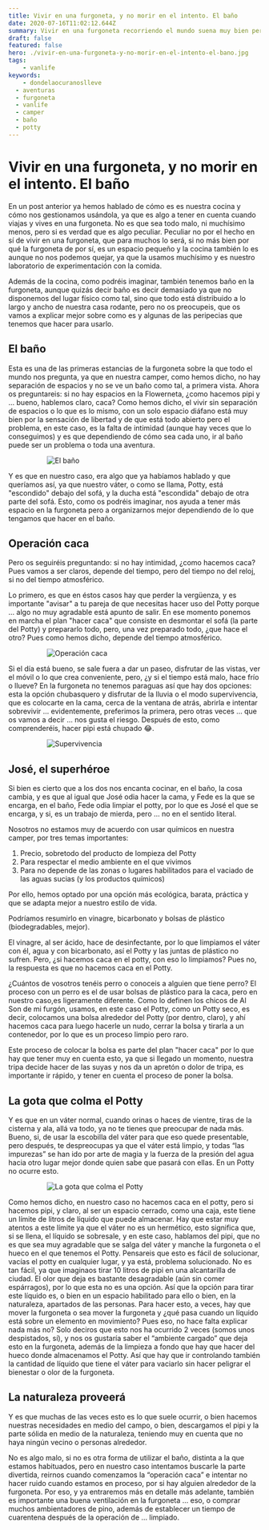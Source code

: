 ```yaml
---
title: Vivir en una furgoneta, y no morir en el intento. El baño
date: 2020-07-16T11:02:12.644Z
summary: Vivir en una furgoneta recorriendo el mundo suena muy bien pero hay ciertas cosas que también hay que tener en cuenta, como la intimidad en el cuarto de baño.
draft: false
featured: false
hero: ./vivir-en-una-furgoneta-y-no-morir-en-el-intento-el-bano.jpg
tags:
	- vanlife
keywords:
	- dondelaocuranoslleve
  - aventuras
  - furgoneta
  - vanlife
  - camper
  - baño
  - potty
---
```

# Vivir en una furgoneta, y no morir en el intento. El baño

En un post anterior ya hemos hablado de cómo es es nuestra cocina y cómo nos gestionamos usándola, ya que es algo a tener en cuenta cuando viajas y vives en una furgoneta. No es que sea todo malo, ni muchísimo menos, pero si es verdad que es algo peculiar. Peculiar no por el hecho en sí de vivir en una furgoneta, que para muchos lo será, si no más bien por qué la furgoneta de por sí, es un espacio pequeño y la cocina también lo es aunque no nos podemos quejar, ya que la usamos muchísimo y es nuestro laboratorio de experimentación con la comida.

Además de la cocina, como podréis imaginar, también tenemos baño en la furgoneta, aunque quizás decir baño es decir demasiado ya que no disponemos del lugar físico como tal, sino que todo está distribuido a lo largo y ancho de nuestra casa rodante, pero no os preocupeis, que os vamos a explicar mejor sobre como es y algunas de las peripecias que tenemos que hacer para usarlo.

## El baño

Esta es una de las primeras estancias de la furgoneta sobre la que todo el mundo nos pregunta, ya que en nuestra camper, como hemos dicho, no hay separación de espacios y no se ve un baño como tal, a primera vista. Ahora os preguntareis: si no hay espacios en la Flowerneta, ¿como hacemos pipi y … bueno, hablemos claro, caca? Como hemos dicho, el vivir sin separación de espacios o lo que es lo mismo, con un solo espacio diáfano está muy bien por la sensación de libertad y de que está todo abierto pero el problema, en este caso, es la falta de intimidad (aunque hay veces que lo conseguimos) y es que dependiendo de cómo sea cada uno, ir al baño puede ser un problema o toda una aventura.

<div style="max-width:350px;width:auto;margin:0 auto;">

![El baño](./images/el-bano_il-bagno.jpg)

</div>

Y es que en nuestro caso, era algo que ya habíamos hablado y que queríamos así, ya que nuestro váter, o como se llama, Potty, está "escondido" debajo del sofá, y la ducha está "escondida" debajo de otra parte del sofá. Esto, como os podréis imaginar, nos ayuda a tener más espacio en la furgoneta pero a organizarnos mejor dependiendo de lo que tengamos que hacer en el baño.

## Operación caca

Pero os seguiréis preguntando: si no hay intimidad, ¿como hacemos caca? Pues vamos a ser claros, depende del tiempo, pero del tiempo no del reloj, si no del tiempo atmosférico.

Lo primero, es que en éstos casos hay que perder la vergüenza, y es importante "avisar" a tu pareja de que necesitas hacer uso del Potty porque … algo no muy agradable está apunto de salir. En ese momento ponemos en marcha el plan "hacer caca" que consiste en desmontar el sofá (la parte del Potty) y prepararlo todo, pero, una vez preparado todo, ¿que hace el otro? Pues como hemos dicho, depende del tiempo atmosférico.

<div style="max-width:350px;width:auto;margin:0 auto;">

![Operación caca](./images/operacion-caca_operazione-cacca.jpg)

</div>

Si el día está bueno, se sale fuera a dar un paseo, disfrutar de las vistas, ver el móvil o lo que crea conveniente, pero, ¿y si el tiempo está malo, hace frío o llueve? En la furgoneta no tenemos paraguas así que hay dos opciones: esta la opción chubasquero y disfrutar de la lluvia o el modo supervivencia, que es colocarte en la cama, cerca de la ventana de atrás, abrirla e intentar sobrevivir … evidentemente, preferimos la primera, pero otras veces … que os vamos a decir ... nos gusta el riesgo. Después de esto, como comprenderéis, hacer pipi está chupado 😂.

<div style="max-width:350px;width:auto;margin:0 auto;">

![Supervivencia](./images/supervivencia-sopravvivenza.jpg)

</div>


## José, el superhéroe

Si bien es cierto que a los dos nos encanta cocinar, en el baño, la cosa cambia, y es que al igual que José odia hacer la cama, y Fede es la que se encarga, en el baño, Fede odia limpiar el potty, por lo que es José el que se encarga, y si, es un trabajo de mierda, pero … no en el sentido literal.

Nosotros no estamos muy de acuerdo con usar químicos en nuestra camper, por tres temas importantes:

1. Precio, sobretodo del producto de lompieza del Potty
2. Para respectar el medio ambiente en el que vivimos
3. Para no depende de las zonas o lugares habilitados para el vaciado de las aguas sucias (y los productos químicos)

Por ello, hemos optado por una opción más ecológica, barata, práctica y que se adapta mejor a nuestro estilo de vida.

Podríamos resumirlo en vinagre, bicarbonato y bolsas de plástico (biodegradables, mejor).

El vinagre, al ser ácido, hace de desinfectante, por lo que limpiamos el váter con él, agua y con bicarbonato, así el Potty y las juntas de plástico no sufren. Pero, ¿si hacemos caca en el potty, con eso lo limpiamos? Pues no, la respuesta es que no hacemos caca en el Potty.

¿Cuántos de vosotros tenéis perro o conoceis a alguien que tiene perro? El proceso con un perro es el de usar bolsas de plástico para la caca, pero en nuestro caso,es ligeramente diferente. Como lo definen los chicos de Al Son de mi furgón, usamos, en este caso el Potty, como un Potty seco, es decir, colocamos una bolsa alrededor del Potty (por dentro, claro), y ahí hacemos caca para luego hacerle un nudo, cerrar la bolsa y tirarla a un contenedor, por lo que es un proceso limpio pero raro.

Este proceso de colocar la bolsa es parte del plan "hacer caca" por lo que hay que tener muy en cuenta esto, ya que si llegado un momento, nuestra tripa decide hacer de las suyas y nos da un apretón o dolor de tripa, es importante ir rápido, y tener en cuenta el proceso de poner la bolsa.

## La gota que colma el Potty

Y es que en un váter normal, cuando orinas o haces de vientre, tiras de la cisterna y ala, allá va todo, ya no te tienes que preocupar de nada más. Bueno, si, de usar la escobilla del váter para que eso quede presentable, pero después, te despreocupas ya que el váter está limpio, y todas “las impurezas” se han ido por arte de magia y la fuerza de la presión del agua hacia otro lugar mejor donde quien sabe que pasará con ellas. En un Potty no ocurre esto.


<div style="max-width:350px;width:auto;margin:0 auto;">

![La gota que colma el Potty](./images/potty.jpg)

</div>

Como hemos dicho, en nuestro caso no hacemos caca en el potty, pero si hacemos pipi, y claro, al ser un espacio cerrado, como una caja, este tiene un límite de litros de líquido que puede almacenar. Hay que estar muy atentos a este límite ya que el váter no es un hermético, esto significa que, si se llena, el líquido se sobresale, y en este caso, hablamos del pipi, que no es que sea muy agradable que se salga del váter y manche la furgoneta o el hueco en el que tenemos el Potty. Pensareis que esto es fácil de solucionar, vacías el potty en cualquier lugar, y ya está, problema solucionado. No es tan fácil, ya que imaginaos tirar 10 litros de pipi en una alcantarilla de ciudad. El olor que deja es bastante desagradable (aún sin comer espárragos), por lo que esta no es una opción. Así que la opción para tirar este líquido es, o bien en un espacio habilitado para ello o bien, en la naturaleza, apartados de las personas. Para hacer esto, a veces, hay que mover la furgoneta o sea mover la furgoneta y ¿qué pasa cuando un líquido está sobre un elemento en movimiento? Pues eso, no hace falta explicar nada más no? Solo deciros que esto nos ha ocurrido 2 veces (somos unos despistados, sí), y nos os gustaría saber el “ambiente cargado” que deja esto en la furgoneta, además de la limpieza a fondo que hay que hacer del hueco donde almacenamos el Potty. Así que hay que ir controlando también la cantidad de líquido que tiene el váter para vaciarlo sin hacer peligrar el bienestar o olor de la furgoneta.

## La naturaleza proveerá

Y es que muchas de las veces esto es lo que suele ocurrir, o bien hacemos nuestras necesidades en medio del campo, o bien, descargamos el pipi y la parte sólida en medio de la naturaleza, teniendo muy en cuenta que no haya ningún vecino o personas alrededor.

No es algo malo, si no es otra forma de utilizar el baño, distinta a la que estamos habituados, pero en nuestro caso intentamos buscarle la parte divertida, reirnos cuando comenzamos la “operación caca” e intentar no hacer ruido cuando estamos en proceso, por si hay alguien alrededor de la furgoneta. Por eso, y ya entraremos más en detalle más adelante, también es importante una buena ventilación en la furgoneta … eso, o comprar muchos ambientadores de pino, además de establecer un tiempo de cuarentena después de la operación de … limpiado.

